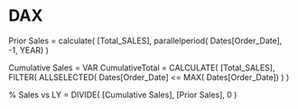 # DAX
Prior Sales = 
   calculate( [Total_SALES],
      parallelperiod( Dates[Order_Date], -1, YEAR) )

Cumulative Sales = 
VAR CumulativeTotal = CALCULATE( [Total_SALES],
                        FILTER( ALLSELECTED( Dates[Order_Date] <= MAX( Dates[Order_Date]) ) )

% Sales vs LY = DIVIDE( [Cumulative Sales], [Prior Sales], 0 )
